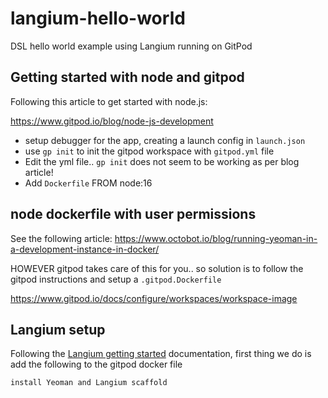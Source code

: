 # langium-hello-world
DSL hello world example using Langium running on GitPod

## Getting started with node and gitpod

Following this article to get started with node.js:

https://www.gitpod.io/blog/node-js-development

- setup debugger for the app, creating a launch config in `launch.json`
- use `gp init` to init the gitpod workspace with `gitpod.yml` file
- Edit the yml file.. `gp init` does not seem to be working as per blog article!
- Add `Dockerfile` FROM node:16

## node dockerfile with user permissions

See the following article:
https://www.octobot.io/blog/running-yeoman-in-a-development-instance-in-docker/

HOWEVER gitpod takes care of this for you.. so solution is to follow the
gitpod instructions and setup a `.gitpod.Dockerfile`

https://www.gitpod.io/docs/configure/workspaces/workspace-image



## Langium setup

Following the [Langium getting started](https://langium.org/docs/getting-started/) documentation, first thing we do is add the following to the gitpod docker file 
```
install Yeoman and Langium scaffold
```

